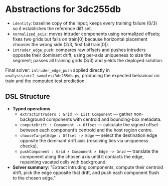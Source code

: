 # Abstractions for 3dc255db

- `identity`: baseline copy of the input; keeps every training failure (0/3) so it establishes the reference diff set.
- `normalized_axis`: moves intruder components using normalized offsets; fixes two grids but fails on train[0] because horizontal placement chooses the wrong side (2/3, first fail train[0]).
- `intruder_edge_push`: compares raw offsets and pushes intruders opposite their dominant drift, using per-axis uniqueness to size the segment; passes all training grids (3/3) and yields the deployed solution.

Final solver: `intruder_edge_push` applied directly in `analysis/arc2_samples/3dc255db.py`, producing the expected behaviour on train and the computed test prediction.

## DSL Structure
- **Typed operations**
  - `extractIntruders : Grid -> List Component` — gather non-background components with centroid and bounding-box metadata.
  - `computeDrift : Component -> Offset` — calculate the signed offset between each component’s centroid and the host region centre.
  - `chooseTargetEdge : Offset -> Edge` — select the destination edge opposite the dominant drift axis (resolving ties via uniqueness checks).
  - `pushComponent : Grid × Component × Edge -> Grid` — translate the component along the chosen axis until it contacts the edge, repainting vacated cells with background.
- **Solver summary**: "Extract intruding components, compute their centroid drift, pick the edge opposite that drift, and push each component flush to the chosen edge."

